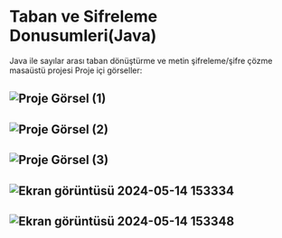 # Taban ve Sifreleme Donusumleri(Java)
 Java ile sayılar arası taban dönüştürme ve metin şifreleme/şifre çözme masaüstü projesi
Proje içi görseller:

![Proje Görsel (1)](https://github.com/8yildirim8/Taban-ve-Sifreleme-Donusumleri-Java-/assets/162705105/b93a9fc4-dd78-4171-9128-50183041e8f9)
---
![Proje Görsel (2)](https://github.com/8yildirim8/Taban-ve-Sifreleme-Donusumleri-Java-/assets/162705105/26f709dd-d535-4257-b56d-5b75e63c57fd)
---
![Proje Görsel (3)](https://github.com/8yildirim8/Taban-ve-Sifreleme-Donusumleri-Java-/assets/162705105/fe4bcba0-16f1-4770-a85a-136c2c9f0a34)
---
![Ekran görüntüsü 2024-05-14 153334](https://github.com/8yildirim8/Taban-ve-Sifreleme-Donusumleri-Java-/assets/162705105/c2dac5ed-6423-494e-a978-1a066d51f2ee)
---
![Ekran görüntüsü 2024-05-14 153348](https://github.com/8yildirim8/Taban-ve-Sifreleme-Donusumleri-Java-/assets/162705105/6b6f7667-c503-4534-90eb-1378a5c92cb4)
---
